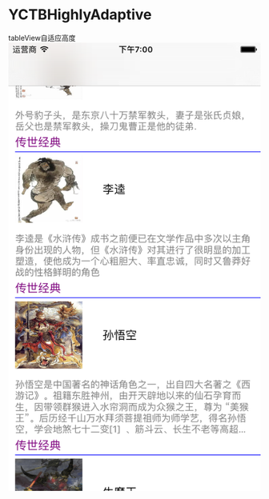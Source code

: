 # YCTBHighlyAdaptive
tableView自适应高度
![image](https://github.com/yuecong1993/YCTBHighlyAdaptive/blob/master/YCTBHighlyAdaptive/Image/jietu.png)
